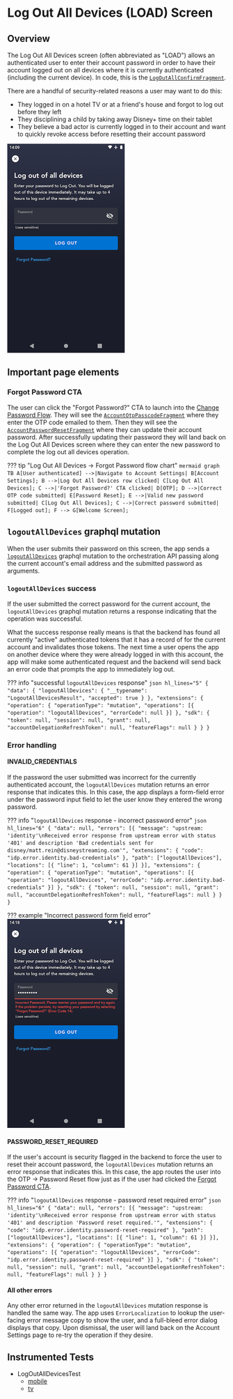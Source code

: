 # Log Out All Devices (LOAD) Screen

## Overview

The Log Out All Devices screen (often abbreviated as "LOAD") allows an authenticated user to enter their account password in order to have their account logged out on all devices where it is currently authenticated  (including the current device). In code, this is the [`LogOutAllConfirmFragment`](https://github.bamtech.co/Android/Dmgz/blob/development/features/logoutAll/src/main/java/com/bamtechmedia/dominguez/logoutall/LogOutAllConfirmFragment.kt).

There are a handful of security-related reasons a user may want to do this:

- They logged in on a hotel TV or at a friend's house and forgot to log out before they left
- They disciplining a child by taking away Disney+ time on their tablet
- They believe a bad actor is currently logged in to their account and want to quickly revoke access before resetting their account password

![LOAD Screen](../images/load.png)

## Important page elements

### Forgot Password CTA

The user can click the "Forgot Password?" CTA to launch into the [Change Password Flow](../../#change-password). They will see the [`AccountOtpPasscodeFragment`](../../../auth/screens/otp/#accountotppasscodefragment) where they enter the OTP code emailed to them. Then they will see the [`AccountPasswordResetFragment`](../../../auth/screens/password_reset/#accountpasswordresetfragment) where they can update their account password. After successfully updating their password they will land back on the Log Out All Devices screen where they can enter the new password to complete the log out all devices operation.

??? tip "Log Out All Devices -> Forgot Password flow chart"
	```mermaid
		graph TB
		A[User authenticated] -->|Navigate to Account Settings| B[Account Settings];
		B -->|Log Out All Devices row clicked| C[Log Out All Devices];
		C -->|'Forgot Password?' CTA clicked| D[OTP];
		D -->|Correct OTP code submitted| E[Password Reset];
		E -->|Valid new password submitted| C[Log Out All Devices];
		C -->|Correct password submitted| F[Logged out];
		F --> G[Welcome Screen];
	```

## `logoutAllDevices` graphql mutation

When the user submits their password on this screen, the app sends a [`logoutAllDevices`](https://github.bamtech.co/Android/Dmgz/blob/development/features/session/src/main/graphql/LogoutAllDevicesMutation.graphql) graphql mutation to the orchestration API passing along the current account's email address and the submitted password as arguments.

### `logoutAllDevices` success

If the user submitted the correct password for the current account, the `logoutAllDevices` graphql mutation returns a response indicating that the operation was successful.

What the success response really means is that the backend has found all currently "active" authenticated tokens that it has a record of for the current account and invalidates those tokens. The next time a user opens the app on another device where they were already logged in with this account, the app will make some authenticated request and the backend will send back an error code that prompts the app to immediately log out.

??? info "successful `logoutAllDevices` response"
	```json hl_lines="5"
	{
		"data": {
			"logoutAllDevices": {
				"__typename": "LogoutAllDevicesResult",
				"accepted": true
			}
		},
		"extensions": {
			"operation": {
				"operationType": "mutation",
				"operations": [{
					"operation": "logoutAllDevices",
					"errorCode": null
				}]
			},
			"sdk": {
				"token": null,
				"session": null,
				"grant": null,
				"accountDelegationRefreshToken": null,
				"featureFlags": null
			}
		}
	}
	```

### Error handling

#### INVALID_CREDENTIALS

If the password the user submitted was incorrect for the currently authenticated account, the `logoutAllDevices` mutation returns an error response that indicates this. In this case, the app displays a form-field error under the password input field to let the user know they entered the wrong password.

??? info "`logoutAllDevices` response - incorrect password error"
	```json hl_lines="6"
	{
		"data": null,
		"errors": [{
			"message": "upstream: 'identity'\nReceived error response from upstream error with status '401' and description 'Bad credentials sent for disney/matt.rein@disneystreaming.com'",
			"extensions": {
				"code": "idp.error.identity.bad-credentials"
			},
			"path": ["logoutAllDevices"],
			"locations": [{
				"line": 1,
				"column": 61
			}]
		}],
		"extensions": {
			"operation": {
				"operationType": "mutation",
				"operations": [{
					"operation": "logoutAllDevices",
					"errorCode": "idp.error.identity.bad-credentials"
				}]
			},
			"sdk": {
				"token": null,
				"session": null,
				"grant": null,
				"accountDelegationRefreshToken": null,
				"featureFlags": null
			}
		}
	}
	```

??? example "Incorrect password form field error"
	![Incorrect password error](../images/load_incorrectpassword.png)

#### PASSWORD_RESET_REQUIRED

If the user's account is security flagged in the backend to force the user to reset their account password, the `logoutAllDevices` mutation returns an error response that indicates this. In this case, the app routes the user into the OTP -> Password Reset flow just as if the user had clicked the [Forgot Password CTA](#forgot-password-cta).

??? info "`logoutAllDevices` response - password reset required error"
	```json hl_lines="6"
	{
		"data": null,
			"errors": [{
			"message": "upstream: 'identity'\nReceived error response from upstream error with status '401' and description 'Password reset required.'",
			"extensions": {
				"code": "idp.error.identity.password-reset-required"
			},
			"path": ["logoutAllDevices"],
			"locations": [{
				"line": 1,
				"column": 61
			}]
		}],
		"extensions": {
			"operation": {
				"operationType": "mutation",
				"operations": [{
					"operation": "logoutAllDevices",
					"errorCode": "idp.error.identity.password-reset-required"
				}]
			},
			"sdk": {
				"token": null,
				"session": null,
				"grant": null,
				"accountDelegationRefreshToken": null,
				"featureFlags": null
			}
		}
	}
	```

#### All other errors

Any other error returned in the `logoutAllDevices` mutation response is handled the same way. The app uses `ErrorLocalization` to lookup the user-facing error message copy to show the user, and a full-bleed error dialog displays that copy. Upon dismissal, the user will land back on the Account Settings page to re-try the operation if they desire.

## Instrumented Tests

- LogOutAllDevicesTest
	- [mobile](https://github.bamtech.co/Android/Dmgz/blob/development/mobile/src/androidTestGoogle/java/com/bamtechmedia/dominguez/logoutall/LogOutAllDevicesTest.kt)
	- [tv](https://github.bamtech.co/Android/Dmgz/blob/development/tv/src/androidTestGoogle/java/com/bamtechmedia/dominguez/logoutall/LogOutAllDevicesTest.kt)
